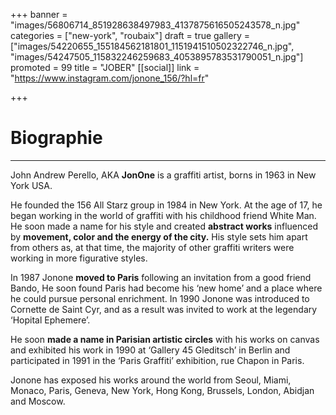 +++
banner = "images/56806714_851928638497983_4137875616505243578_n.jpg"
categories = ["new-york", "roubaix"]
draft = true
gallery = ["images/54220655_155184562181801_1151941510502322746_n.jpg", "images/54247505_115832246259683_4053895783531790051_n.jpg"]
promoted = 99
title = "JOBER"
[[social]]
link = "https://www.instagram.com/jonone_156/?hl=fr"

+++
# Biographie

***

John Andrew Perello, AKA **JonOne** is a graffiti artist, borns in 1963 in New York USA.

He founded the 156 All Starz group in 1984 in New York. At the age of 17, he began working in the world of graffiti with his childhood friend White Man. He soon made a name for his style and created **abstract works** influenced by **movement, color and the energy of the city.** His style sets him apart from others as, at that time, the majority of other graffiti writers were working in more figurative styles.

In 1987 Jonone **moved to Paris** following an invitation from a good friend Bando, He soon found Paris had become his ‘new home’ and a place where he could pursue personal enrichment. In 1990 Jonone was introduced to Cornette de Saint Cyr, and as a result was invited to work at the legendary ‘Hopital Ephemere’.

He soon **made a name in Parisian artistic circles** with his works on canvas and exhibited his work in 1990 at ‘Gallery 45 Gleditsch’ in Berlin and participated in 1991 in the ‘Paris Graffiti’ exhibition, rue Chapon in Paris.

Jonone has exposed his works around the world from Seoul, Miami, Monaco, Paris, Geneva, New York, Hong Kong, Brussels, London, Abidjan and Moscow.